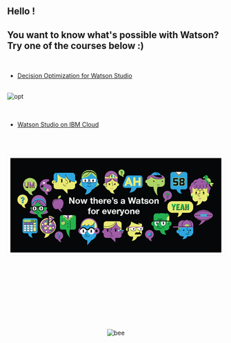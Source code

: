 ## Hello !
## You want to know what's possible with Watson? Try one of the courses below :)

<br>

* [Decision Optimization for Watson Studio](1-DecisionOptimizationWorkshop/README.md)

<br>
<img src="http://hack.quantumchallenge.pl/watson-jam/images/optimization.gif" width="100" height="200" alt="opt"/>
<br>
<br>
<br>

* [Watson Studio on IBM Cloud](2-WatsonStudioWorkshop/README.md)   
<br>
<br>

![watson](/images/watson-for-everyone.png)


<p align="center">

<br>
<br>
<br>

<br>
<br>
<br>

<br>
<br>
<br>

<img src="https://ertogrul.github.io/images/w5-3.gif" alt="bee"/>
</p>